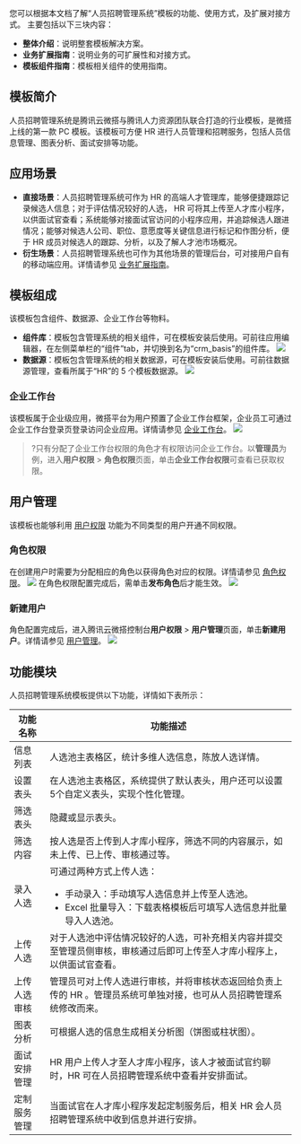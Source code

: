 您可以根据本文档了解“人员招聘管理系统”模板的功能、使用方式，及扩展对接方式。
主要包括以下三块内容：
- **整体介绍**：说明整套模板解决方案。
- **业务扩展指南**：说明业务的可扩展性和对接方式。
- **模板组件指南**：模板相关组件的使用指南。

## 模板简介
人员招聘管理系统是腾讯云微搭与腾讯人力资源团队联合打造的行业模板，是微搭上线的第一款 PC 模板。该模板可方便 HR 进行人员管理和招聘服务，包括人员信息管理、图表分析、面试安排等功能。

## 应用场景
- **直接场景**：人员招聘管理系统可作为 HR 的高端人才管理库，能够便捷跟踪记录候选人信息；对于评估情况较好的人选， HR 可将其上传至人才库小程序，以供面试官查看；系统能够对接面试官访问的小程序应用，并追踪候选人跟进情况；能够对候选人公司、职位、意愿度等关键信息进行标记和作图分析，便于 HR 成员对候选人的跟踪、分析，以及了解人才池市场概况。
- **衍生场景**：人员招聘管理系统也可作为其他场景的管理后台，可对接用户自有的移动端应用。详情请参见 [业务扩展指南](https://cloud.tencent.com/document/product/1301/58435)。


## 模板组成
该模板包含组件、数据源、企业工作台等物料。
- **组件库**：模板包含管理系统的相关组件，可在模板安装后使用。可前往应用编辑器，在左侧菜单栏的“组件”tab，并切换到名为“crm_basis”的组件库。
![](https://qcloudimg.tencent-cloud.cn/raw/c4aefc268115748f4fe1f00af79a57c3.png)
- **数据源**：模板包含管理系统的相关数据源，可在模板安装后使用。可前往数据源管理，查看所属于“HR”的 5 个模板数据源。
![](https://qcloudimg.tencent-cloud.cn/raw/846aff95b7996aaea0d09d06de560546.png)

### 企业工作台

该模板属于企业级应用，微搭平台为用户预置了企业工作台框架，企业员工可通过企业工作台登录页登录访问企业应用。详情请参见 [企业工作台](https://cloud.tencent.com/document/product/1301/59395)。
![](https://main.qcloudimg.com/raw/b975622535474db531565c656c00e230.png)
>?只有分配了企业工作台权限的角色才有权限访问企业工作台。以**管理员**为例，进入**用户权限** > **角色权限**页面，单击**企业工作台权限**可查看已获取权限。

## 用户管理

该模板也能够利用 [用户权限](https://console.cloud.tencent.com/lowcode/permission/role?envId=lowcode-6gaed1b085819736) 功能为不同类型的用户开通不同权限。

### 角色权限

在创建用户时需要为分配相应的角色以获得角色对应的权限。详情请参见 [角色权限](https://cloud.tencent.com/document/product/1301/59396#.E8.A7.92.E8.89.B2.E6.9D.83.E9.99.90.3Ca-id.3D.22jurisdiction.22.3E.3C.2Fa.3E)。
![](https://main.qcloudimg.com/raw/9247fdfb0c72660c4e22a93fcb826218.png)
在角色权限配置完成后，需单击**发布角色**后才能生效。
![](https://main.qcloudimg.com/raw/52b1112d85bd649c2d4220ff1252feea.png)

### 新建用户

角色配置完成后，进入腾讯云微搭控制台**用户权限** > **用户管理**页面，单击**新建用户**。详情请参见 [用户管理](https://cloud.tencent.com/document/product/1301/59396#.E7.94.A8.E6.88.B7.E7.AE.A1.E7.90.86.3Ca-id.3D.22manage.22.3E.3C.2Fa.3E)。
![](https://main.qcloudimg.com/raw/bdaf618d92d3243ed4f6858125c7bde0.png)


## 功能模块
人员招聘管理系统模板提供以下功能，详情如下表所示：

| 功能名称 | 功能描述 |
|---------|---------|
| 信息列表 | 人选池主表格区，统计多维人选信息，陈放人选详情。 |
| 设置表头 | 在人选池主表格区，系统提供了默认表头，用户还可以设置5个自定义表头，实现个性化管理。 |
| 筛选表头 | 隐藏或显示表头。 |
| 筛选内容 | 按人选是否上传到人才库小程序，筛选不同的内容展示，如未上传、已上传、审核通过等。 |
| 录入人选 | 可通过两种方式上传人选：<ul style = "margin-bottom: 0px;"><li>手动录入：手动填写人选信息并上传至人选池。</li><li>Excel 批量导入：下载表格模板后可填写人选信息并批量导入人选池。</li></ul> |
| 上传人选 | 对于人选池中评估情况较好的人选，可补充相关内容并提交至管理员侧审核，审核通过后即可上传至人才库小程序上，以供面试官查看。 |
| 上传人选审核 | 管理员可对上传人选进行审核，并将审核状态返回给负责上传的 HR 。管理员系统可单独对接，也可从人员招聘管理系统修改而来。 |
| 图表分析 | 可根据人选的信息生成相关分析图（饼图或柱状图）。 |
| 面试安排管理 | HR 用户上传人才至人才库小程序，该人才被面试官约聊时，HR 可在人员招聘管理系统中查看并安排面试。 |
| 定制服务管理 | 当面试官在人才库小程序发起定制服务后，相关 HR 会人员招聘管理系统中收到信息并进行安排。 |

